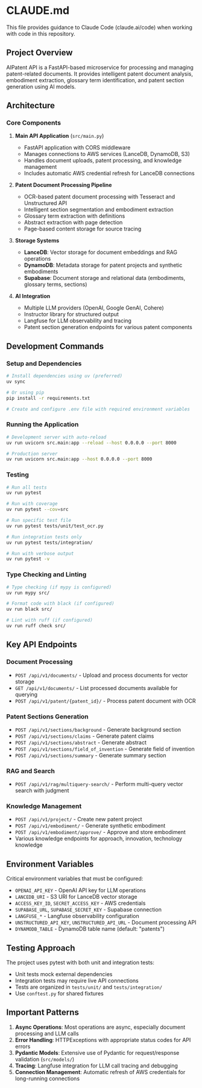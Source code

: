 # CLAUDE.md

This file provides guidance to Claude Code (claude.ai/code) when working with code in this repository.

## Project Overview

AIPatent API is a FastAPI-based microservice for processing and managing patent-related documents. It provides intelligent patent document analysis, embodiment extraction, glossary term identification, and patent section generation using AI models.

## Architecture

### Core Components

1. **Main API Application** (`src/main.py`)
   - FastAPI application with CORS middleware
   - Manages connections to AWS services (LanceDB, DynamoDB, S3)
   - Handles document uploads, patent processing, and knowledge management
   - Includes automatic AWS credential refresh for LanceDB connections

2. **Patent Document Processing Pipeline**
   - OCR-based patent document processing with Tesseract and Unstructured API
   - Intelligent section segmentation and embodiment extraction
   - Glossary term extraction with definitions
   - Abstract extraction with page detection
   - Page-based content storage for source tracing

3. **Storage Systems**
   - **LanceDB**: Vector storage for document embeddings and RAG operations
   - **DynamoDB**: Metadata storage for patent projects and synthetic embodiments
   - **Supabase**: Document storage and relational data (embodiments, glossary terms, sections)

4. **AI Integration**
   - Multiple LLM providers (OpenAI, Google GenAI, Cohere)
   - Instructor library for structured output
   - Langfuse for LLM observability and tracing
   - Patent section generation endpoints for various patent components

## Development Commands

### Setup and Dependencies
```bash
# Install dependencies using uv (preferred)
uv sync

# Or using pip
pip install -r requirements.txt

# Create and configure .env file with required environment variables
```

### Running the Application
```bash
# Development server with auto-reload
uv run uvicorn src.main:app --reload --host 0.0.0.0 --port 8000

# Production server
uv run uvicorn src.main:app --host 0.0.0.0 --port 8000
```

### Testing
```bash
# Run all tests
uv run pytest

# Run with coverage
uv run pytest --cov=src

# Run specific test file
uv run pytest tests/unit/test_ocr.py

# Run integration tests only
uv run pytest tests/integration/

# Run with verbose output
uv run pytest -v
```

### Type Checking and Linting
```bash
# Type checking (if mypy is configured)
uv run mypy src/

# Format code with black (if configured)
uv run black src/

# Lint with ruff (if configured)
uv run ruff check src/
```

## Key API Endpoints

### Document Processing
- `POST /api/v1/documents/` - Upload and process documents for vector storage
- `GET /api/v1/documents/` - List processed documents available for querying
- `POST /api/v1/patent/{patent_id}/` - Process patent document with OCR

### Patent Sections Generation
- `POST /api/v1/sections/background` - Generate background section
- `POST /api/v1/sections/claims` - Generate patent claims
- `POST /api/v1/sections/abstract` - Generate abstract
- `POST /api/v1/sections/field_of_invention` - Generate field of invention
- `POST /api/v1/sections/summary` - Generate summary section

### RAG and Search
- `POST /api/v1/rag/multiquery-search/` - Perform multi-query vector search with judgment

### Knowledge Management
- `POST /api/v1/project/` - Create new patent project
- `POST /api/v1/embodiment/` - Generate synthetic embodiment
- `POST /api/v1/embodiment/approve/` - Approve and store embodiment
- Various knowledge endpoints for approach, innovation, technology knowledge

## Environment Variables

Critical environment variables that must be configured:
- `OPENAI_API_KEY` - OpenAI API key for LLM operations
- `LANCEDB_URI` - S3 URI for LanceDB vector storage
- `ACCESS_KEY_ID`, `SECRET_ACCESS_KEY` - AWS credentials
- `SUPABASE_URL`, `SUPABASE_SECRET_KEY` - Supabase connection
- `LANGFUSE_*` - Langfuse observability configuration
- `UNSTRUCTURED_API_KEY`, `UNSTRUCTURED_API_URL` - Document processing API
- `DYNAMODB_TABLE` - DynamoDB table name (default: "patents")

## Testing Approach

The project uses pytest with both unit and integration tests:
- Unit tests mock external dependencies
- Integration tests may require live API connections
- Tests are organized in `tests/unit/` and `tests/integration/`
- Use `conftest.py` for shared fixtures

## Important Patterns

1. **Async Operations**: Most operations are async, especially document processing and LLM calls
2. **Error Handling**: HTTPExceptions with appropriate status codes for API errors
3. **Pydantic Models**: Extensive use of Pydantic for request/response validation (`src/models/`)
4. **Tracing**: Langfuse integration for LLM call tracing and debugging
5. **Connection Management**: Automatic refresh of AWS credentials for long-running connections